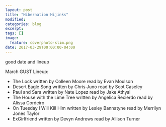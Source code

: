```yaml
---
layout: post
title: "Hibernation Hijinks"
modified:
categories: blog
excerpt:
tags: []
image:
  feature: coverphoto-slim.png
date: 2017-03-29T00:00:00-04:00
---
```


good date and lineup

March GUST Lineup: 

* The Lock	written by	Colleen Moore	read by	Evan Moulson
* Desert Eagle Song	written by	Chris Juno	read by	Scot Caseley
* Paul and Sara	written by	Nate Lopez	read by	Jake Athyal
* The House with the Lime Tree	written by	Angelica Recierdo	read by	Alissa Cordeiro
* On Tuesday I Will Kill Him	written by	Lesley Bannatyne	read by	Merrilyn Jones Taylor
* ExGirlfriend	written by	Devyn Andrews	read by	Allison Turner
